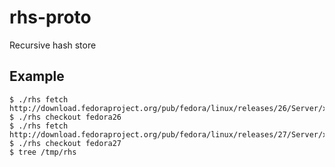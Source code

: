 # rhs-proto
Recursive hash store

## Example
```
$ ./rhs fetch http://download.fedoraproject.org/pub/fedora/linux/releases/26/Server/x86_64/os/
$ ./rhs checkout fedora26
$ ./rhs fetch http://download.fedoraproject.org/pub/fedora/linux/releases/27/Server/x86_64/os/
$ ./rhs checkout fedora27
$ tree /tmp/rhs
```
